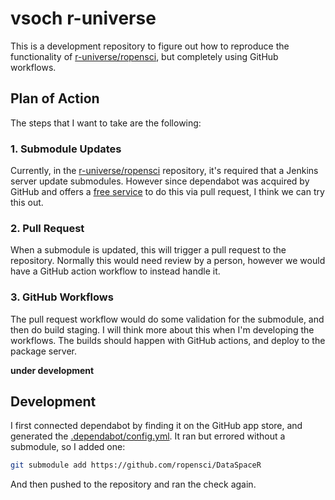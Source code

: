 # vsoch r-universe

This is a development repository to figure out how to reproduce the functionality
of [r-universe/ropensci](https://github.com/r-universe/ropensci), but completely
using GitHub workflows.

## Plan of Action

The steps that I want to take are the following:

### 1. Submodule Updates

Currently, in the [r-universe/ropensci](https://github.com/r-universe/ropensci) repository,
it's required that a Jenkins server update submodules. However since dependabot was
acquired by GitHub and offers a [free service](https://dependabot.com/submodules/) to do this 
via pull request, I think we can try this out.

### 2. Pull Request

When a submodule is updated, this will trigger a pull request to the repository.
Normally this would need review by a person, however we would have a GitHub action
workflow to instead handle it.

### 3. GitHub Workflows

The pull request workflow would do some validation for the submodule, and then
do build staging. I will think more about this when I'm developing the workflows.
The builds should happen with GitHub actions, and deploy to the package server.

**under development**

## Development

I first connected dependabot by finding it on the GitHub app store, and generated
the [.dependabot/config.yml](.dependabot/config.yml). It ran but errored without a submodule, so I
added one:

```bash
git submodule add https://github.com/ropensci/DataSpaceR
```

And then pushed to the repository and ran the check again.
